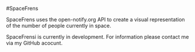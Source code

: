 #SpaceFrens

SpaceFrens uses the open-notify.org API to create a visual 
representation of the number of people currently in space.

SpaceFrensi is currently in development. For information please contact 
me via my GitHub acocunt.

